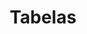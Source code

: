 ---
layout: example
title: Tabelas
permalink: /exemplos/tabelas/
description: TBD

breadcrumb:
  - url: /
    title: Página inicial
  - url: /exemplos
    title: Exemplos
---
